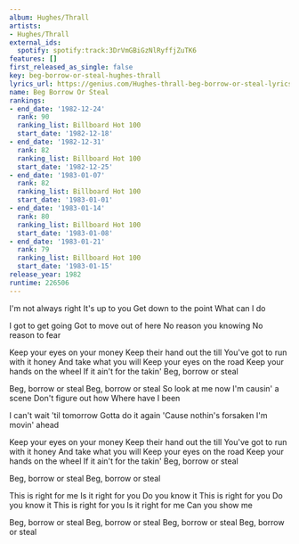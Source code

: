 ```yaml
---
album: Hughes/Thrall
artists:
- Hughes/Thrall
external_ids:
  spotify: spotify:track:3DrVmGBiGzNlRyffjZuTK6
features: []
first_released_as_single: false
key: beg-borrow-or-steal-hughes-thrall
lyrics_url: https://genius.com/Hughes-thrall-beg-borrow-or-steal-lyrics
name: Beg Borrow Or Steal
rankings:
- end_date: '1982-12-24'
  rank: 90
  ranking_list: Billboard Hot 100
  start_date: '1982-12-18'
- end_date: '1982-12-31'
  rank: 82
  ranking_list: Billboard Hot 100
  start_date: '1982-12-25'
- end_date: '1983-01-07'
  rank: 82
  ranking_list: Billboard Hot 100
  start_date: '1983-01-01'
- end_date: '1983-01-14'
  rank: 80
  ranking_list: Billboard Hot 100
  start_date: '1983-01-08'
- end_date: '1983-01-21'
  rank: 79
  ranking_list: Billboard Hot 100
  start_date: '1983-01-15'
release_year: 1982
runtime: 226506
---
```

I'm not always right
It's up to you
Get down to the point
What can I do

I got to get going
Got to move out of here
No reason you knowing
No reason to fear

Keep your eyes on your money
Keep their hand out the till
You've got to run with it honey
And take what you will
Keep your eyes on the road
Keep your hands on the wheel
If it ain't for the takin'
Beg, borrow or steal

Beg, borrow or steal
Beg, borrow or steal
So look at me now
I'm causin' a scene
Don't figure out how
Where have I been

I can't wait 'til tomorrow
Gotta do it again
'Cause nothin's forsaken
I'm movin' ahead

Keep your eyes on your money
Keep their hand out the till
You've got to run with it honey
And take what you will
Keep your eyes on the road
Keep your hands on the wheel
If it ain't for the takin'
Beg, borrow or steal

Beg, borrow or steal
Beg, borrow or steal

This is right for me
Is it right for you
Do you know it
This is right for you
Do you know it
This is right for you
Is it right for me
Can you show me

Beg, borrow or steal
Beg, borrow or steal
Beg, borrow or steal
Beg, borrow or steal

